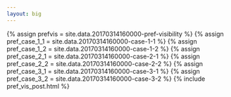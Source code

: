 ```yaml
---
layout: big
---
```

{% assign prefvis = site.data.20170314160000-pref-visibility %}
{% assign pref_case_1_1 = site.data.20170314160000-case-1-1 %}
{% assign pref_case_1_2 = site.data.20170314160000-case-1-2 %}
{% assign pref_case_2_1 = site.data.20170314160000-case-2-1 %}
{% assign pref_case_2_2 = site.data.20170314160000-case-2-2 %}
{% assign pref_case_3_1 = site.data.20170314160000-case-3-1 %}
{% assign pref_case_3_2 = site.data.20170314160000-case-3-2 %}
{% include pref_vis_post.html %}
